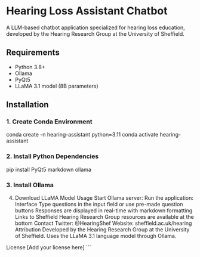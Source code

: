 # Hearing Loss Assistant Chatbot

A LLM-based chatbot application specialized for hearing loss education, developed by the Hearing Research Group at the University of Sheffield.


## Requirements
- Python 3.8+
- Ollama
- PyQt5
- LLaMA 3.1 model (8B parameters)

## Installation

### 1. Create Conda Environment
conda create -n hearing-assistant python=3.11
conda activate hearing-assistant

### 2. Install Python Dependencies
pip install PyQt5 markdown ollama

### 3. Install Ollama


4. Download LLaMA Model
Usage
Start Ollama server:
Run the application:
Interface
Type questions in the input field or use pre-made question buttons
Responses are displayed in real-time with markdown formatting
Links to Sheffield Hearing Research Group resources are available at the bottom
Contact
Twitter: @HearingShef
Website: sheffield.ac.uk/hearing
Attribution
Developed by the Hearing Research Group at the University of Sheffield. Uses the LLaMA 3.1 language model through Ollama.

License
[Add your license here] ```
